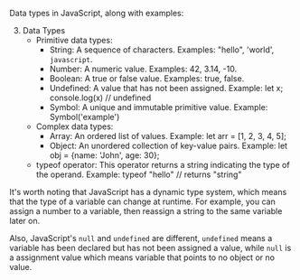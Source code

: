 <div class="markdown prose w-full break-words dark:prose-invert light"><p>Data types in JavaScript, along with examples:</p><ol start="3"><li>Data Types<ul><li>Primitive data types:<ul><li>String: A sequence of characters. Examples: "hello", 'world', <code>javascript</code>.</li><li>Number: A numeric value. Examples: 42, 3.14, -10.</li><li>Boolean: A true or false value. Examples: true, false.</li><li>Undefined: A value that has not been assigned. Example: let x; console.log(x) // undefined</li><li>Symbol: A unique and immutable primitive value. Example: Symbol('example')</li></ul></li><li>Complex data types:<ul><li>Array: An ordered list of values. Example: let arr = [1, 2, 3, 4, 5];</li><li>Object: An unordered collection of key-value pairs. Example: let obj = {name: 'John', age: 30};</li></ul></li><li>typeof operator: This operator returns a string indicating the type of the operand. Example: typeof "hello" // returns "string"</li></ul></li></ol><p>It's worth noting that JavaScript has a dynamic type system, which means that the type of a variable can change at runtime. For example, you can assign a number to a variable, then reassign a string to the same variable later on.</p><p>Also, JavaScript's <code>null</code> and <code>undefined</code> are different, <code>undefined</code> means a variable has been declared but has not been assigned a value, while <code>null</code> is a assignment value which means variable that points to no object or no value.</p></div>
